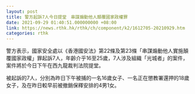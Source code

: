 ```yaml
---
layout: post
title: 警方起訴7人今日提堂　串謀煽動他人顛覆國家政權罪
date: 2021-09-29 01:40:51.000000000 +08:00
link: https://news.rthk.hk/rthk/ch/component/k2/1612705-20210929.htm
categories: rthk
---
```


警方表示，國家安全處以《香港國安法》第22條及第23條「串謀煽動他人實施顛覆國家政權」罪起訴7人，年齡介乎16至25歲，7人涉及組織「光城者」的案件，案件將於今日下午在西九龍裁判法院提堂。

被起訴的7人，分別為昨日下午被捕的一名16歲女子、一名正在懲教署還押的18歲女子，及在昨日較早前被撤銷保釋安排的4男1女。　　
